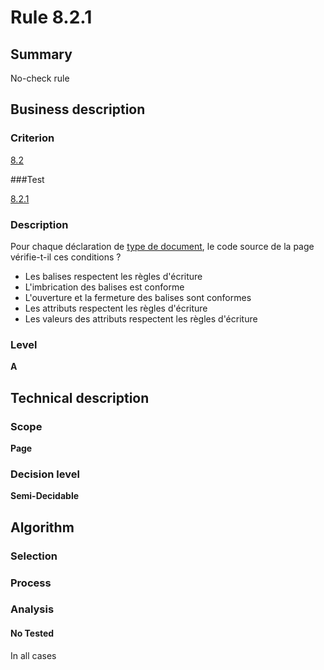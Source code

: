 # Rule 8.2.1

## Summary

No-check rule

## Business description

### Criterion

[8.2](http://references.modernisation.gouv.fr/referentiel-technique-0#crit-8-2)

###Test

[8.2.1](http://references.modernisation.gouv.fr/referentiel-technique-0#test-8-2-1)

### Description

Pour chaque d&eacute;claration de <a href="http://references.modernisation.gouv.fr/referentiel-technique-0#mDTD">type de document</a>, le code source de la page v&eacute;rifie-t-il ces conditions ? 
 
 *  Les balises respectent les r&egrave;gles d'&eacute;criture 
 *  L'imbrication des balises est conforme 
 *  L'ouverture et la fermeture des balises sont conformes 
 *  Les attributs respectent les r&egrave;gles d'&eacute;criture 
 *  Les valeurs des attributs respectent les r&egrave;gles d'&eacute;criture 


### Level

**A**

## Technical description

### Scope

**Page**

### Decision level

**Semi-Decidable**

## Algorithm

### Selection

### Process

### Analysis

#### No Tested 

In all cases

